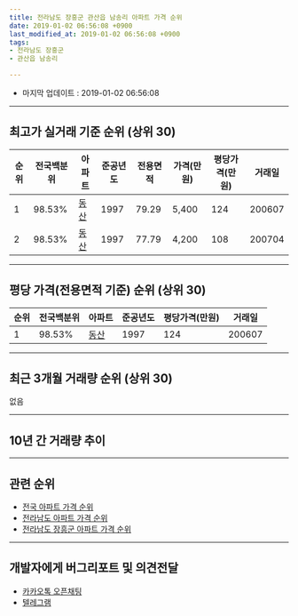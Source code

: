 ```yaml
---
title: 전라남도 장흥군 관산읍 남송리 아파트 가격 순위
date: 2019-01-02 06:56:08 +0900
last_modified_at: 2019-01-02 06:56:08 +0900
tags:
- 전라남도 장흥군
- 관산읍 남송리

---
```


* 마지막 업데이트 : 2019-01-02 06:56:08

---

## 최고가 실거래 기준 순위 (상위 30)


|순위|전국백분위|아파트|준공년도|전용면적|가격(만원)|평당가격(만원)|거래일|
|---|---|---|---|---|---|---|---|
|1|98.53%|[동산](https://search.naver.com/search.naver?query=%EC%A0%84%EB%9D%BC%EB%82%A8%EB%8F%84+%EC%9E%A5%ED%9D%A5%EA%B5%B0+%EA%B4%80%EC%82%B0%EC%9D%8D+%EB%82%A8%EC%86%A1%EB%A6%AC+%EB%8F%99%EC%82%B0)|1997|79.29|5,400|124|200607|
|2|98.53%|[동산](https://search.naver.com/search.naver?query=%EC%A0%84%EB%9D%BC%EB%82%A8%EB%8F%84+%EC%9E%A5%ED%9D%A5%EA%B5%B0+%EA%B4%80%EC%82%B0%EC%9D%8D+%EB%82%A8%EC%86%A1%EB%A6%AC+%EB%8F%99%EC%82%B0)|1997|77.79|4,200|108|200704|


---

## 평당 가격(전용면적 기준) 순위 (상위 30)


|순위|전국백분위|아파트|준공년도|평당가격(만원)|거래일|
|---|---|---|---|---|---|
|1|98.53%|[동산](https://search.naver.com/search.naver?query=%EC%A0%84%EB%9D%BC%EB%82%A8%EB%8F%84+%EC%9E%A5%ED%9D%A5%EA%B5%B0+%EA%B4%80%EC%82%B0%EC%9D%8D+%EB%82%A8%EC%86%A1%EB%A6%AC+%EB%8F%99%EC%82%B0)|1997|124|200607|


---

## 최근 3개월 거래량 순위 (상위 30)

없음

---

## 10년 간 거래량 추이


<div style="width:100%;">
    <canvas id="deal_progress" height="250"></canvas>
</div>

<script>
new Chart(document.getElementById("deal_progress"), {
    type: 'line',
    data: {
        labels: ['200901','200902','200903','200904','200905','200906','200907','200908','200909','200910','200911','200912','201001','201002','201003','201004','201005','201006','201007','201008','201009','201010','201011','201012','201101','201102','201103','201104','201105','201106','201107','201108','201109','201110','201111','201112','201201','201202','201203','201204','201205','201206','201207','201208','201209','201210','201211','201212','201301','201302','201303','201304','201305','201306','201307','201308','201309','201310','201311','201312','201401','201402','201403','201404','201405','201406','201407','201408','201409','201410','201411','201412','201501','201502','201503','201504','201505','201506','201507','201508','201509','201510','201511','201512','201601','201602','201603','201604','201605','201606','201607','201608','201609','201610','201611','201612','201701','201702','201703','201704','201705','201706','201707','201708','201709','201710','201711','201712','201801','201802','201803','201804','201805','201806','201807','201808','201809','201810','201811','201812','201901'],
        datasets: [{
            label: '실거래 수',
            pointRadius: 1,
            data: [0, 0, 2, 1, 0, 1, 0, 0, 0, 0, 0, 0, 0, 0, 0, 0, 1, 0, 0, 0, 0, 0, 0, 0, 0, 0, 0, 0, 0, 0, 0, 0, 0, 0, 0, 0, 0, 0, 0, 0, 0, 0, 1, 0, 0, 0, 0, 0, 0, 0, 0, 0, 0, 0, 0, 0, 0, 1, 0, 0, 0, 0, 0, 0, 0, 0, 0, 0, 0, 0, 0, 1, 1, 0, 0, 0, 0, 0, 2, 0, 0, 0, 0, 0, 0, 0, 0, 0, 0, 1, 0, 0, 1, 0, 0, 0, 0, 0, 0, 0, 0, 0, 0, 0, 0, 0, 0, 0, 0, 0, 0, 0, 0, 0, 0, 0, 1, 0, 0, 0, 0],
            borderColor: "rgba(255, 201, 14, 1)",
            backgroundColor: "rgba(255, 201, 14, 0.5)",
            fill: true,
        }]
    },
    options: {
        responsive: true,
        title: {
            display: true,
            text: '10년간 거래량 추이'
        },
        tooltips: {
            mode: 'index',
            intersect: false,
        },
        hover: {
            mode: 'nearest',
            intersect: true
        },
        scales: {
            xAxes: [{
                display: true,
                scaleLabel: {
                    display: true,
                    labelString: '년/월'
                }
            }],
            yAxes: [{
                display: true,
                ticks: {
                    suggestedMin: 0,
                },
                scaleLabel: {
                    display: true,
                    labelString: '실거래 수'
                }
            }]
        }
    }
});

</script>


---

## 관련 순위

- [전국 아파트 가격 순위](https://inasie.github.io/apt-ranking/전국)
- [전라남도 아파트 가격 순위](https://inasie.github.io/apt-ranking/전라남도)
- [전라남도 장흥군 아파트 가격 순위](https://inasie.github.io/apt-ranking/전라남도-장흥군)


---

## 개발자에게 버그리포트 및 의견전달

- [카카오톡 오픈채팅](https://open.kakao.com/o/gLJUAP4)
- [텔레그램](https://t.me/inasie)

